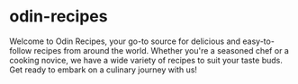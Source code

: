 # odin-recipes

Welcome to Odin Recipes, your go-to source for delicious and easy-to-follow recipes from around the world. Whether you're a seasoned chef or a cooking novice, we have a wide variety of recipes to suit your taste buds. Get ready to embark on a culinary journey with us!
